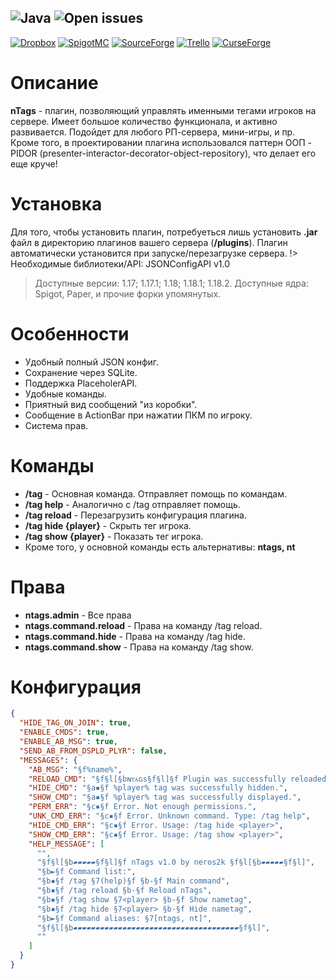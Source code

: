 ![Java](https://img.shields.io/badge/Java%20version-16-orange)
![Open issues](https://img.shields.io/github/issues-raw/neros2k/nTags)
---
[![Dropbox](https://img.shields.io/badge/Dropbox-v1.0-blue)](https://www.dropbox.com/sh/0fkk7gimpp39nl4/AADIhpj9NI6kuJHdB3JIEWK9a?dl=0)
[![SpigotMC](https://img.shields.io/badge/SpigotMC-v1.0-yellow)](https://www.spigotmc.org/resources/ntags-%E2%80%93-powerful-tool-for-management-nametags.101579/)
[![SourceForge](https://img.shields.io/badge/SourceForge-v1.0-orange)](https://sourceforge.net/projects/ntags/)
[![Trello](https://img.shields.io/badge/Trello-v1.0-blue)](https://trello.com/c/MRT8SzEn/6-ntags)
[![CurseForge](https://img.shields.io/badge/CurseForge-v1.0-green)](https://www.curseforge.com/minecraft/bukkit-plugins/ntags)

# Описание
**nTags** - плагин, позволяющий управлять именными тегами игроков на сервере. Имеет большое количество функционала, и активно развивается. Подойдет для любого РП-сервера, мини-игры, и пр. Кроме того, в проектировании плагина использовался паттерн ООП - PIDOR (presenter-interactor-decorator-object-repository), что делает его еще круче!

# Установка
Для того, чтобы установить плагин, потребуеться лишь установить **.jar** файл в директорию плагинов вашего сервера (**/plugins**). Плагин автоматически установится при запуске/перезагрузке сервера.
!> Необходимые библиотеки/API: JSONConfigAPI v1.0
> Доступные версии: 1.17; 1.17.1; 1.18; 1.18.1; 1.18.2. Доступные ядра: Spigot, Paper, и прочие форки упомянутых.
# Особенности
- Удобный полный JSON конфиг.
- Сохранение через SQLite.
- Поддержка PlaceholerAPI.
- Удобные команды.
- Приятный вид сообщений "из коробки".
- Сообщение в ActionBar при нажатии ПКМ по игроку.
- Система прав.

# Команды
- **/tag** - Основная команда. Отправляет помощь по командам.
- **/tag help** - Аналогично с /tag отправляет помощь.
- **/tag reload** - Перезагрузить конфигурация плагина.
- **/tag hide {player}** - Скрыть тег игрока.
- **/tag show {player}** - Показать тег игрока.
- Кроме того, у основной команды есть альтернативы: **ntags, nt**

# Права
- **ntags.admin** - Все права
- **ntags.command.reload** - Права на команду /tag reload.
- **ntags.command.hide** - Права на команду /tag hide.
- **ntags.command.show** - Права на команду /tag show.

# Конфигурация
```json
{
  "HIDE_TAG_ON_JOIN": true,
  "ENABLE_CMDS": true,
  "ENABLE_AB_MSG": true,
  "SEND_AB_FROM_DSPLD_PLYR": false,
  "MESSAGES": {
    "AB_MSG": "§f%name%",
    "RELOAD_CMD": "§f§l[§bɴᴛᴀɢs§f§l]§f Plugin was successfully reloaded.",
    "HIDE_CMD": "§a▪§f %player% tag was successfully hidden.",
    "SHOW_CMD": "§a▪§f %player% tag was successfully displayed.",
    "PERM_ERR": "§c▪§f Error. Not enough permissions.",
    "UNK_CMD_ERR": "§c▪§f Error. Unknown command. Type: /tag help",
    "HIDE_CMD_ERR": "§c▪§f Error. Usage: /tag hide <player>",
    "SHOW_CMD_ERR": "§c▪§f Error. Usage: /tag show <player>",
    "HELP_MESSAGE": [
      "",
      "§f§l[§b▰▰▰▰▰§f§l]§f nTags v1.0 by neros2k §f§l[§b▰▰▰▰▰§f§l]",
      "§b►§f Command list:",
      "§b▪§f /tag §7(help)§f §b-§f Main command",
      "§b▪§f /tag reload §b-§f Reload nTags",
      "§b▪§f /tag show §7<player> §b-§f Show nametag",
      "§b▪§f /tag hide §7<player> §b-§f Hide nametag",
      "§b►§f Command aliases: §7[ntags, nt]",
      "§f§l[§b▰▰▰▰▰▰▰▰▰▰▰▰▰▰▰▰▰▰▰▰▰▰▰▰▰▰▰▰▰▰▰▰▰▰▰▰▰§f§l]",
      ""
    ]
  }
}
```
